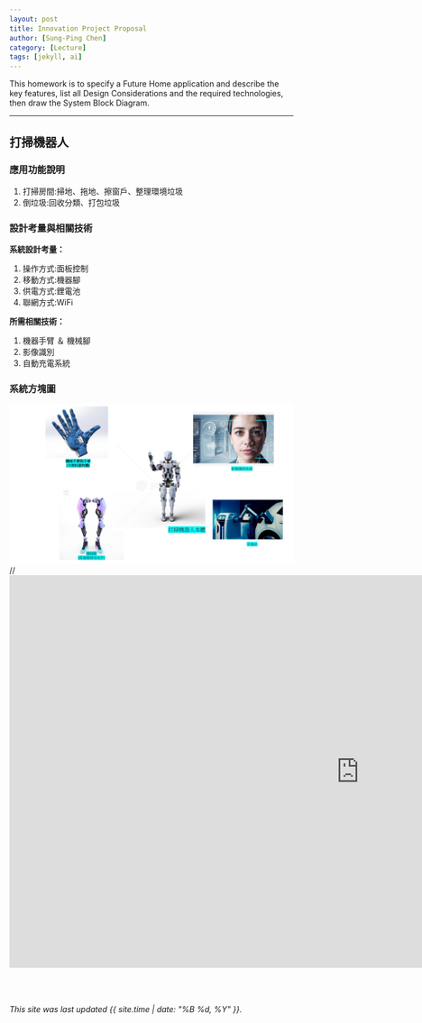 ```yaml
---
layout: post
title: Innovation Project Proposal
author: [Sung-Ping Chen]
category: [Lecture]
tags: [jekyll, ai]
---
```


This homework is to specify a Future Home application and describe the key features, list all Design Considerations and the required technologies, then draw the System Block Diagram.

---
## 打掃機器人
### 應用功能說明
1. 打掃房間:掃地、拖地、擦窗戶、整理環境垃圾
2. 倒垃圾:回收分類、打包垃圾

### 設計考量與相關技術
**系統設計考量：**<br>
1. 操作方式:面板控制
2. 移動方式:機器腳
3. 供電方式:鋰電池
4. 聯網方式:WiFi

**所需相關技術：**
1. 機器手臂 ＆ 機械腳
2. 影像識別
3. 自動充電系統

### 系統方塊圖
![](https://github.com/fairpus/MCU-Arduinoproject/blob/c0a5413337b0109f4e53203bc6ab5e65a75184b9/images/homework%20robot.jpg?raw=true)
//<iframe width="1239" height="697" src="https://www.youtube.com/embed/glSWHWrqFq0" title="【原神研究室】雷電將軍抽不抽⚡▸兼具輸出作用的充能輔助七神! 大招瞬發高爆發、速切大招不用省✨聖遺物/命座建議/天賦/武器/組隊搭配 ▹璐洛洛◃" frameborder="0" allow="accelerometer; autoplay; clipboard-write; encrypted-media; gyroscope; picture-in-picture; web-share" allowfullscreen></iframe>

<br>
<br>

*This site was last updated {{ site.time | date: "%B %d, %Y" }}.*


